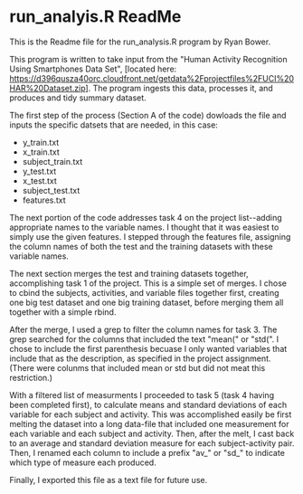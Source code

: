 run_analyis.R ReadMe
========================================================

  This is the Readme file for the run_analysis.R program by Ryan Bower.

  This program is written to take input from the "Human Activity Recognition Using Smartphones Data Set", [located here: https://d396qusza40orc.cloudfront.net/getdata%2Fprojectfiles%2FUCI%20HAR%20Dataset.zip].  The program ingests this data, processes it, and produces and tidy summary dataset.
  
  The first step of the process (Section A of the code) dowloads the file and inputs the specific datsets that are needed, in this case:
  <ul>
  <li>y_train.txt</li>
  <li>x_train.txt</li>
  <li>subject_train.txt</li>
  <li>y_test.txt</li>
  <li>x_test.txt</li>
  <li>subject_test.txt</li>
  <li>features.txt</li></ul>
  
  The next portion of the code addresses task 4 on the project list--adding appropriate names to the variable names. I thought that it was easiest to simply use the given features. I stepped through the features file, assigning the column names of both the test and the training datasets with these variable names.
  
  The next section merges the test and training datasets together, accomplishing task 1 of the project.  This is a simple set of merges.  I chose to cbind the subjects, activities, and variable files together first, creating one big test dataset and one big training dataset, before merging them all together with a simple rbind.
  
  After the merge, I used a grep to filter the column names for task 3. The grep searched for the columns that included the text "mean(" or "std(".  I chose to include the first parenthesis becuase I only wanted variables that include that as the description, as specified in the project assignment.  (There were colunms that included mean or std but did not meat this restriction.)

  With a filtered list of measurments I proceeded to task 5 (task 4 having been completed first), to calculate means and standard deviations of each variable for each subject and activity.  This was accomplished easily be first melting the dataset into a long data-file that included one measurement for each variable and each subject and activity.  Then, after the melt, I cast back to an average and standard deviation measure for each subject-activity pair.  Then, I renamed each column to include a prefix "av_" or "sd_" to indicate which type of measure each produced.
  
  Finally, I exported this file as a text file for future use.
  
